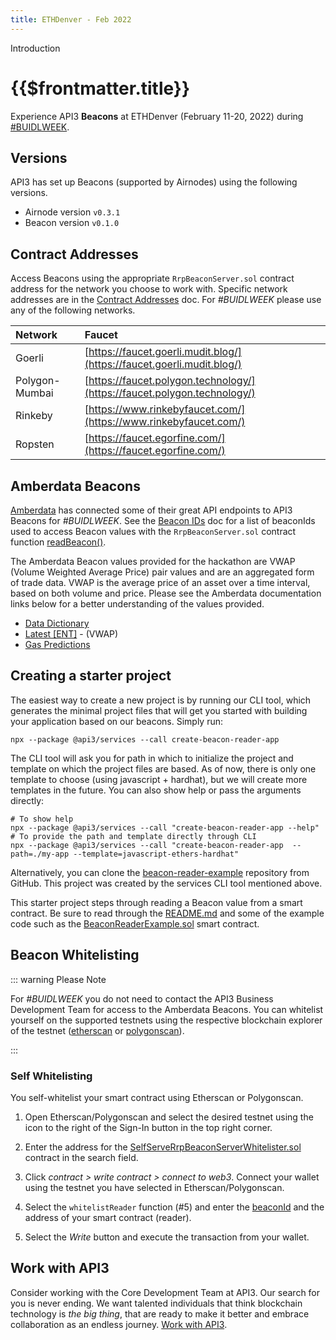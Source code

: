 ```yaml
---
title: ETHDenver - Feb 2022
---
```


<TitleSpan>Introduction</TitleSpan>

# {{$frontmatter.title}}

<TocHeader />
<TOC class="table-of-contents" :include-level="[2,3]" />

Experience API3 **Beacons** at ETHDenver (February 11-20, 2022) during
[#BUIDLWEEK](https://www.ethdenver.com/buidlweek).

## Versions

API3 has set up Beacons (supported by Airnodes) using the following versions.

- Airnode version `v0.3.1`
- Beacon version `v0.1.0`

## Contract Addresses

Access Beacons using the appropriate `RrpBeaconServer.sol` contract address for
the network you choose to work with. Specific network addresses are in the
[Contract Addresses](../reference/contract-addresses.md) doc. For _#BUIDLWEEK_
please use any of the following networks.

| Network        | Faucet                                                                   |
| :------------- | :----------------------------------------------------------------------- |
| Goerli         | [https://faucet.goerli.mudit.blog/](https://faucet.goerli.mudit.blog/)   |
| Polygon-Mumbai | [https://faucet.polygon.technology/](https://faucet.polygon.technology/) |
| Rinkeby        | [https://www.rinkebyfaucet.com/](https://www.rinkebyfaucet.com/)         |
| Ropsten        | [https://faucet.egorfine.com/](https://faucet.egorfine.com/)             |

## Amberdata Beacons

[Amberdata](https://amberdata.io) has connected some of their great API
endpoints to API3 Beacons for _#BUIDLWEEK_. See the
[Beacon IDs](../reference/beacon-ids.md) doc for a list of beaconIds used to
access Beacon values with the `RrpBeaconServer.sol` contract function
[readBeacon()](../functions/read-beacon.md).

The Amberdata Beacon values provided for the hackathon are VWAP (Volume Weighted
Average Price) pair values and are an aggregated form of trade data. VWAP is the
average price of an asset over a time interval, based on both volume and price.
Please see the Amberdata documentation links below for a better understanding of
the values provided.

- [Data Dictionary](https://amberdata.io/dictionary/)
- [Latest [ENT]](https://docs.amberdata.io/reference#spot-vwap-pairs-latest) -
  (VWAP)
- [Gas Predictions](https://docs.amberdata.io/reference#get-gas-predictions)

## Creating a starter project

The easiest way to create a new project is by running our CLI tool, which
generates the minimal project files that will get you started with building your
application based on our beacons. Simply run:

```
npx --package @api3/services --call create-beacon-reader-app
```

The CLI tool will ask you for path in which to initialize the project and
template on which the project files are based. As of now, there is only one
template to choose (using javascript + hardhat), but we will create more
templates in the future. You can also show help or pass the arguments directly:

```
# To show help
npx --package @api3/services --call "create-beacon-reader-app --help"
# To provide the path and template directly through CLI
npx --package @api3/services --call "create-beacon-reader-app  --path=./my-app --template=javascript-ethers-hardhat"
```

Alternatively, you can clone the
[beacon-reader-example](https://github.com/api3dao/beacon-reader-example)
repository from GitHub. This project was created by the services CLI tool
mentioned above.

This starter project steps through reading a Beacon value from a smart contract.
Be sure to read through the
[README.md](https://github.com/api3dao/beacon-reader-example/blob/main/README.md)
and some of the example code such as the
[BeaconReaderExample.sol](https://github.com/api3dao/beacon-reader-example/blob/main/contracts/BeaconReaderExample.sol)
smart contract.

## Beacon Whitelisting

::: warning Please Note

For _#BUIDLWEEK_ you do not need to contact the API3 Business Development Team
for access to the Amberdata Beacons. You can whitelist yourself on the supported
testnets using the respective blockchain explorer of the testnet
([etherscan](https://etherscan.io/) or [polygonscan](https://polygonscan.com/)).

:::

### Self Whitelisting

You self-whitelist your smart contract using Etherscan or Polygonscan.

1. Open Etherscan/Polygonscan and select the desired testnet using the icon to
   the right of the Sign-In button in the top right corner.

2. Enter the address for the
   [SelfServeRrpBeaconServerWhitelister.sol](../reference/contract-addresses.md#selfserverrpbeaconserverwhitelister-sol)
   contract in the search field.

3. Click _contract > write contract > connect to web3_. Connect your wallet
   using the testnet you have selected in Etherscan/Polygonscan.

4. Select the `whitelistReader` function (#5) and enter the
   [beaconId](../reference/beacon-ids.md) and the address of your smart contract
   (reader).

5. Select the _Write_ button and execute the transaction from your wallet.

## Work with API3

Consider working with the Core Development Team at API3. Our search for you is
never ending. We want talented individuals that think blockchain technology is
_the big thing_, that are ready to make it better and embrace collaboration as
an endless journey. [Work with API3](/api3/introduction/work.md).
